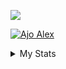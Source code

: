 ![](https://komarev.com/ghpvc/?username=devpenzil&style=flat-square&color=blueviolet)

[![Ajo Alex](https://pimp-my-readme.webapp.io/pimp-my-readme/wavy-banner?subtitle=I-BUILD-THINKS-ON-INTERNET&title=Devpenzil)](https://devpenzil.netlify.app)

<details><summary>My Stats</summary><br/>
<div><img align="left" src="https://github-readme-stats.vercel.app/api/top-langs?username=devpenzil&show_icons=true&locale=en&layout=compact" alt="devpenzil" /></div>
<div><img align="center" src="https://github-readme-stats.vercel.app/api?username=devpenzil&show_icons=true&locale=en&layout=compact" alt="devpenzil" /></div>
<div><img align="center" src="https://github-readme-streak-stats.herokuapp.com/?user=devpenzil&layout=compact" alt="devpenzil" /></div>
</details>


                                                                                                                             
